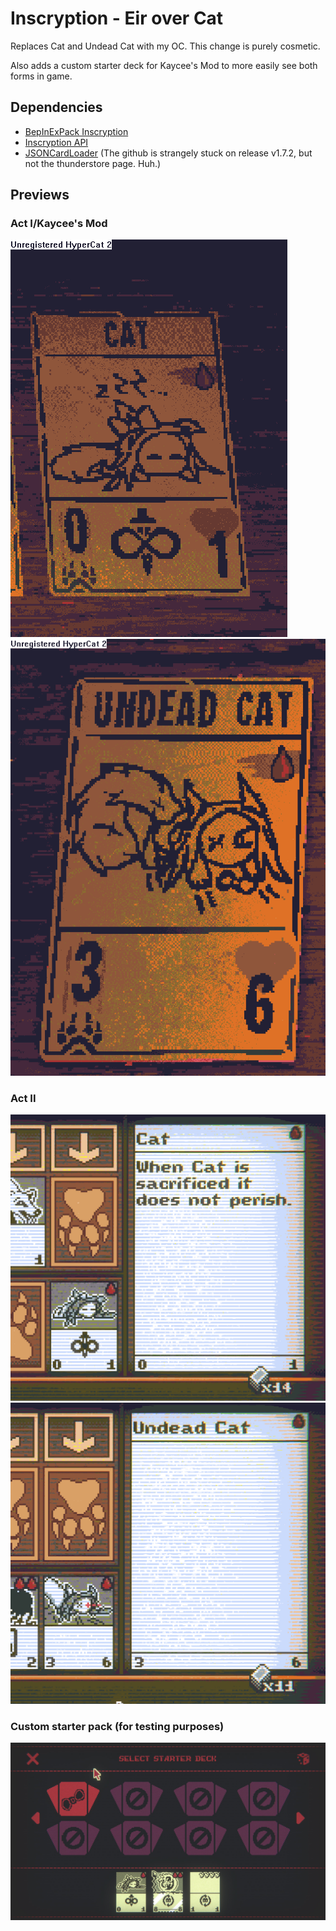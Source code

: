 # Inscryption - Eir over Cat

Replaces Cat and Undead Cat with my OC. This change is purely cosmetic.

Also adds a custom starter deck for Kaycee's Mod to more easily see both forms in game.

## Dependencies

* [BepInExPack Inscryption](https://inscryption.thunderstore.io/package/BepInEx/BepInExPack_Inscryption/)
* [Inscryption API](https://github.com/InscryptionModding/InscryptionAPI)
* [JSONCardLoader](https://inscryption.thunderstore.io/package/MADH95Mods/JSONCardLoader/) (The github is strangely stuck on release v1.7.2, but not the thunderstore page. Huh.)

## Previews

### Act I/Kaycee's Mod

![](preview-1.png)
![](preview-2.png)

### Act II

![](preview-3.png)
![](preview-4.png)

### Custom starter pack (for testing purposes)

![](preview-5.png)
